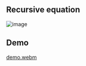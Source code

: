 ## Recursive equation

![image](https://github.com/1lyasm/dp_assembly/assets/84722851/3a34e1d4-a5e4-4c0f-96e8-fa545cce6679)

## Demo

[demo.webm](https://github.com/1lyasm/dp_assembly/assets/84722851/ba2dd718-53e7-4415-93ba-f46ddb99600a)
